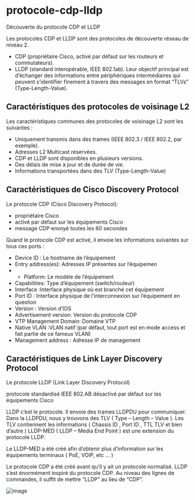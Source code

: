# protocole-cdp-lldp
Découverte du protocole CDP et LLDP

Les protocoles CDP et LLDP sont des protocoles de découverte réseau de niveau 2.

* CDP (propriétaire Cisco, activé par défaut sur les routeurs et commutateurs).
* LLDP (standard interopérable, IEEE 802.1ab).
Leur objectif principal est d’échanger des informations entre périphériques intermédiaires qui peuvent s’identifier finement à travers des messages en format “TLVs” (Type-Length-Value).

## Caractéristiques des protocoles de voisinage L2
Les caractéristiques communes des protocoles de voisinage L2 sont les suivantes :
* Uniquement transmis dans des trames (IEEE 802.3 / IEEE 802.2, par exemple).
* Adresses L2 Multicast réservées.
* CDP et LLDP sont disponibles en plusieurs versions.
* Des délais de mise à jour et de durée de vie.
* Informations transportées dans des TLV (Type-Length-Value)

## Caractéristiques de Cisco Discovery Protocol
Le protocole CDP (Cisco Discovery Protocol):
* propriétaire Cisco
* activé par défaut sur les équipements Cisco
* message CDP envoyé toutes les 60 secondes

Quand le protocole CDP est activé, il envoie les informations suivantes sur tous ces ports :

* Device ID : Le hostname de l’équipement
* Entry address(es): Adresses IP présentes sur l’équipemen
* * Platform: Le modèle de l’équipement
* Capabilities: Type d’équipement (switch/routeur)
* Interface :Interface physique où est branché cet équipement
* Port ID : Interface physique de l’interconnexion sur l’équipement en question
* Version : Version d’IOS
* Advertisement version: Version du protocole CDP
* VTP Management Domain: Domaine VTP
* Native VLAN :VLAN natif (par défaut, tout port est en mode access et fait partie de ce fameux VLAN)
* Management address : Adresse IP de management


## Caractéristiques de Link Layer Discovery Protocol
Le protocole LLDP (Link Layer Discovery Protocol)

protocole standardisé IEEE 802.AB
désactivé par défaut sur les équipements Cisco

LLDP c’est le protocole. Il envoie des trames LLDPDU pour communiquer.
Dans la LLDPDU, nous y trouvons des TLV ( Type – Length – Value ).
Les TLV contiennent les informations ( Chassis ID , Port ID , TTL TLV et bien d’autre )
LLDP-MED ( LLDP – Media End Point ) est une extension du protocole LLDP.

Le LLDP-MED a été créé afin d’obtenir plus d’information sur les équipements terminaux ( PoE, VOIP, etc … )

Le protocole CDP a été créé avant qu’il y ait un protocole normalisé. LLDP s’est énormément inspiré du protocole CDP. Au niveau des lignes de commandes, il suffit de mettre “LLDP” au lieu de “CDP”.

![image](https://user-images.githubusercontent.com/83721477/166209710-5136b7e1-36e4-412d-ae56-23aff97d93f4.png)

